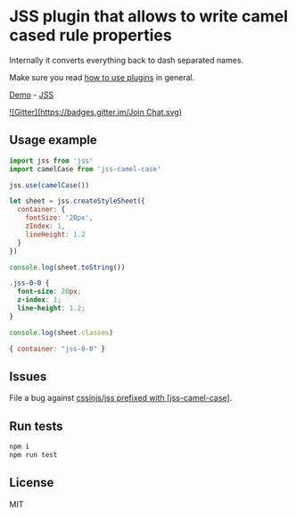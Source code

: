 # JSS plugin that allows to write camel cased rule properties

Internally it converts everything back to dash separated names.

Make sure you read [how to use
plugins](https://github.com/cssinjs/jss/blob/master/docs/setup.md#setup-with-plugins)
in general.

[Demo](http://cssinjs.github.io/examples/index.html#plugin-jss-camel-case) -
[JSS](https://github.com/cssinjs/jss)

[![Gitter](https://badges.gitter.im/Join Chat.svg)](https://gitter.im/cssinjs/lobby)

## Usage example

```javascript
import jss from 'jss'
import camelCase from 'jss-camel-case'

jss.use(camelCase())

let sheet = jss.createStyleSheet({
  container: {
    fontSize: '20px',
    zIndex: 1,
    lineHeight: 1.2
  }
})
```

```javascript
console.log(sheet.toString())
```
```css
.jss-0-0 {
  font-size: 20px;
  z-index: 1;
  line-height: 1.2;
}
```

```javascript
console.log(sheet.classes)
```
```javascript
{ container: "jss-0-0" }
```

## Issues

File a bug against [cssinjs/jss prefixed with \[jss-camel-case\]](https://github.com/cssinjs/jss/issues/new?title=[jss-camel-case]%20).

## Run tests

```bash
npm i
npm run test
```

## License

MIT
